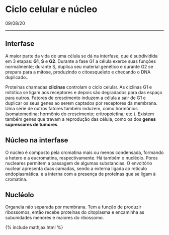 # Ciclo celular e núcleo

09/08/20

---

## Interfase

A maior parte da vida de uma célula se dá na interfase, que é subdividida em 3 etapas: **G1**, **S** e **G2**. Durante a fase G1 a célula exerce suas funções normalmente; durante S, duplica seu material genético e durante G2 se prepara para a mitose, produzindo o citoesqueleto e checando o DNA duplicado..

Proteínas chamadas **cilcinas** controlam o ciclo celular. As ciclinas G1 e mitótica se ligam aos receptores e depois são degradados para das espaço para outros. Fatores de crescimento induzem a célula a sair de G1 e duplicar os seus genes ao serem captados por receptores da membrana.  Uma série de outros fatores também induzem, como hormônios (somatomedina; hormônio do crescimento; eritropoietina; etc.). Existem também genes que travam a reprodução das célula, como os dos **genes supressores de tumores**.

## Núcleo na interfase

O núcleo é composto pela cromatina mais ou menos condensada, formando a hetero e a eucromatina, respectivamente. Há também o nucléolo. Poros nucleares permitem a passagem de algumas substancias. O envoltório nuclear apresenta duas camadas, sendo a externa ligada ao retículo endoplasmática. e a interna com a presença de proteínas que se ligam à cromatina.

## Nucléolo

Organela não separada por membrana. Tem a função de produzir ribossomos, então recebe proteínas do citoplasma e encaminha as subunidades menores e maiores do ribossomo.

{% include mathjax.html %}